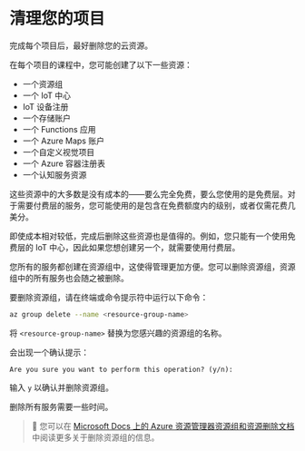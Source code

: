 <!--
CO_OP_TRANSLATOR_METADATA:
{
  "original_hash": "5a94fbab1ba737e9bd6cc6c64f114fa0",
  "translation_date": "2025-08-24T21:00:27+00:00",
  "source_file": "clean-up.md",
  "language_code": "zh"
}
-->
# 清理您的项目

完成每个项目后，最好删除您的云资源。

在每个项目的课程中，您可能创建了以下一些资源：

* 一个资源组
* 一个 IoT 中心
* IoT 设备注册
* 一个存储账户
* 一个 Functions 应用
* 一个 Azure Maps 账户
* 一个自定义视觉项目
* 一个 Azure 容器注册表
* 一个认知服务资源

这些资源中的大多数是没有成本的——要么完全免费，要么您使用的是免费层。对于需要付费层的服务，您可能使用的是包含在免费额度内的级别，或者仅需花费几美分。

即使成本相对较低，完成后删除这些资源也是值得的。例如，您只能有一个使用免费层的 IoT 中心，因此如果您想创建另一个，就需要使用付费层。

您所有的服务都创建在资源组中，这使得管理更加方便。您可以删除资源组，资源组中的所有服务也会随之被删除。

要删除资源组，请在终端或命令提示符中运行以下命令：

```sh
az group delete --name <resource-group-name>
```

将 `<resource-group-name>` 替换为您感兴趣的资源组的名称。

会出现一个确认提示：

```text
Are you sure you want to perform this operation? (y/n): 
```

输入 `y` 以确认并删除资源组。

删除所有服务需要一些时间。

> 💁 您可以在 [Microsoft Docs 上的 Azure 资源管理器资源组和资源删除文档](https://docs.microsoft.com/azure/azure-resource-manager/management/delete-resource-group?WT.mc_id=academic-17441-jabenn&tabs=azure-cli) 中阅读更多关于删除资源组的信息。
